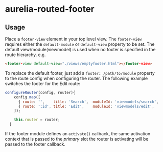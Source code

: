 # aurelia-routed-footer

## Usage

Place a `footer-view` element in your top level view. The `footer-view` requires either the `default-module` or `default-view` property to be set. The default view/module(viewmodel) is used when no footer is specified in the route hierarchy. e.g.

```html
<footer-view default-view="./views/emptyfooter.html"></footer-view>
```

To replace the default footer, just add a `footer: /path/to/module` property to the route config when configuring the router. The following example switches the footer for the Edit route: 

```javascript
configureRouter(config, router){
    config.map([
      { route: '',    title: 'Search',  moduleId: 'viewmodels/search',  nav: true },
      { route: ':id', title: 'Edit',    moduleId: 'viewmodels/edit',    nav: false, footer: 'viewmodels/editfooter' }
    ]);

    this.router = router;
  }
```

If the footer module defines an `activate()` callback, the same activation context that is passed to the _primary_ slot the router is activating will be passed to the footer callback.
